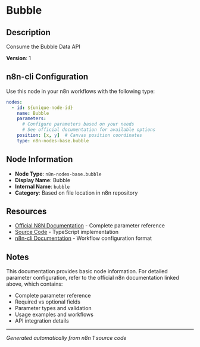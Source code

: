 # Bubble

## Description

Consume the Bubble Data API

**Version**: 1

## n8n-cli Configuration

Use this node in your n8n workflows with the following type:

```yaml
nodes:
  - id: ${unique-node-id}
    name: Bubble
    parameters:
      # Configure parameters based on your needs
      # See official documentation for available options
    position: [x, y]  # Canvas position coordinates
    type: n8n-nodes-base.bubble
```

## Node Information

- **Node Type**: `n8n-nodes-base.bubble`
- **Display Name**: Bubble
- **Internal Name**: `bubble`
- **Category**: Based on file location in n8n repository

## Resources

- [Official N8N Documentation](https://docs.n8n.io/integrations/builtin/app-nodes/n8n-nodes-base.bubble/) - Complete parameter reference
- [Source Code](https://github.com/n8n-io/n8n/blob/master/packages/nodes-base/nodes/Bubble/Bubble.node.ts) - TypeScript implementation
- [n8n-cli Documentation](https://github.com/edenreich/n8n-cli) - Workflow configuration format

## Notes

This documentation provides basic node information. For detailed parameter configuration, 
refer to the official n8n documentation linked above, which contains:

- Complete parameter reference
- Required vs optional fields
- Parameter types and validation
- Usage examples and workflows
- API integration details

---
*Generated automatically from n8n 1 source code*

